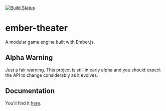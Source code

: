 [![Build Status](https://travis-ci.org/ember-theater/ember-theater.svg?branch=master)](https://travis-ci.org/ember-theater/ember-theater)

# ember-theater

A modular game engine built with Ember.js.

## Alpha Warning

Just a fair warning. This project is still in early alpha and you should expect the API to change considerably as it evolves.

## Documentation

You'll find it [here](http://ember-theater.github.io/ember-theater/#/guides).
